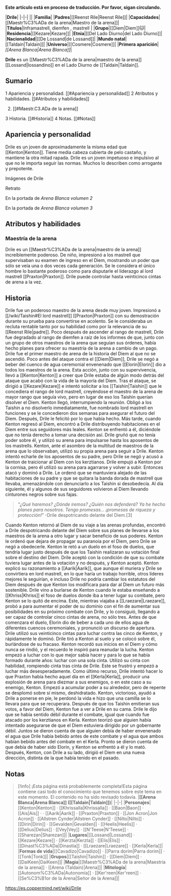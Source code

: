 **Este artículo está en proceso de traducción. Por favor, sigan circulando.**


|**Drile**|
|-|-|
||
|**Familia**|
|**Padres**|[[Reenst Rile\|Reenst Rile]]|
|**Capacidades**|[[Maestr%C3%ADa de la arena\|Maestro de la arena]]|
|**Títulos**|Inframastrell, diemfen , mastrell |
|**Grupo**|[[Diem\|Diem]]🐱︎|
|**Residencia**|[[Kezare\|Kezare]]|
|**Etnia**|[[Del Lado Diurno\|del Lado Diurno]]|
|**Nacionalidad**|[[De Lossand\|de Lossand]]|
|**Mundo natal**|[[Taldain\|Taldain]]|
|**Universo**|[[Cosmere\|Cosmere]]|
|**Primera aparición**|*[[Arena Blanca\|Arena Blanca]]*|

**Drile** es un [[Maestr%C3%ADa de la arena\|maestro de la arena]][[Lossand\|lossandino]] en el Lado Diurno de [[Taldain\|Taldain]].

## Sumario

1 Apariencia y personalidad. [[#Apariencia y personalidad]] 
2 Atributos y habilidades. [[#Atributos y habilidades]] 

2. [[#Maestr.C3.ADa de la arena]] 


3 Historia. [[#Historia]] 
4 Notas. [[#Notas]] 


## Apariencia y personalidad
Drile es un joven de aproximadamente la misma edad que [[Kenton\|Kenton]]. Tiene media cabeza cubierta de pelo castaño, y mantiene la otra mitad rapada.
Drile es un joven impetuoso e impulsivo al que no le importa seguir las normas. Muchos lo describen como arrogante y prepotente.


Imágenes de Drile



 Retrato





 En la portada de *Arena Blanca volumen 2*





 En la portada de *Arena Blanca volumen 3*



## Atributos y habilidades
### Maestría de la arena
Drile es un [[Maestr%C3%ADa de la arena\|maestro de la arena]] increíblemente poderoso. De niño, impresionó a los mastrell que supervisaban su examen de ingreso en el Diem, mostrando un poder que sólo se veía una o dos veces cada generación. Se le considera el único hombre lo bastante poderoso como para disputarle el liderazgo al lord mastrell [[Praxton\|Praxton]]. Drile puede controlar hasta veinticinco cintas de arena a la vez.

## Historia
Drile fue un poderoso maestro de la arena desde muy joven. Impresionó a [[/wiki/Taishin#El lord mastrell]] [[Praxton\|Praxton]] con su demostración durante su prueba para convertirse en acolento. Se le consideraba un recluta rentable tanto por su habilidad como por la relevancia de su [[Reenst Rile\|padre]].
Poco después de ascender al rango de mastrell, Drile fue degradado al rango de diemfen a raíz de los informes de que, junto con un grupo de otros maestros de la arena que seguían sus órdenes, había hecho planes para ofrecer su maestría de la arena a cambio de un pago. Drile fue el primer maestro de arena de la historia del Diem al que no se ascendió.
Poco antes del ataque contra el [[Diem\|Diem]], Drile se negó a beber del cuenco de agua ceremonial envenenado que [[Elorin\|Elorin]] dio a todos los maestros de la arena. Esta acción, junto con su supervivencia, llevó a [[Kenton\|Kenton]] a creer que Drile estaba de algún modo detrás del ataque que acabó con la vida de la mayoría del Diem.
Tras el ataque, se dirigió a [[Kezare\|Kezare]] e intentó solicitar a los [[Taishin\|Taishin]] que le concediera el rango de lord mastrell, creyéndose el maestro de la arena de mayor rango que seguía vivo, pero en lugar de eso los Taishin querían disolver el Diem. Kenton llegó, interrumpiendo la reunión. Obligó a los Taishin a no disolverlo inmediatamente, fue nombrado lord mastrell en funciones y se le concedieron dos semanas para asegurar el futuro del Diem. Después, Drile le felicitó por lo que había hecho.
Más tarde, cuando Kenton regresó al Diem, encontró a Drile distribuyendo habitaciones en el Diem entre sus seguidores más leales. Kenton se enfrentó a él, diciéndole que no tenía derecho a tomar una decisión así. Drile gruñó que no tenía poder sobre él, y utilizó su arena para impulsarse hasta los aposentos de los mastrells. Kenton, ante el asombro de la multitud de maestros de la arena que lo observaban, utilizó su propia arena para seguir a Drile. Kenton intentó echarle de los aposentos de su padre, pero Drile se negó y acusó a Kenton de traicionar al Diem con los kerztianos. Drile empujó a Kenton por la cornisa, pero él utilizó su arena para agarrarse y volver a subir. Entonces atacó y dominó a Drile. Le ordenó que se mantuviera alejado de las habitaciones de su padre y que se quitara la banda dorada de mastrell que llevaba, amenazándole con denunciarlo a los Taishin si desobedecía. Al día siguiente, él y algunos de sus seguidores volvieron al Diem llevando cinturones negros sobre sus fajas.

>“*¿Qué haremos? ¿Dónde iremos? ¿Quién nos defenderá? Ya he hecho planes para nosotros. Tengo promesas… ¡promesas de riqueza y protección!*”
\-Drile despotricando delante del Diem.[3]

Cuando Kenton retornó al Diem de su viaje a las arenas profundas, encontró a Drile despotricando delante del Diem sobre sus planes de llevarse a los maestros de la arena a otro lugar y sacar beneficio de sus poderes. Kenton le ordenó que dejara de propagar su paranoia por el Diem, pero Drile se negó a obedecerle. Kenton le retó a un duelo en el foso de duelos, que tendría lugar justo después de que los Taishin realizaran su votación final sobre el destino del Diem. Drile aceptó con la condición de que su combate tuviera lugar antes de la votación y no después, y Kenton aceptó. Kenton explicó su razonamiento a [[Aarik\|Aarik]], que aunque él muriera y Drile se convirtiera en lord mastrell, en lo que haría un trabajo horrible, otros líderes mejores le seguirían, e incluso Drile no podría cambiar los estatutos del Diem después de que Kenton los modificara para dar al Diem un futuro más sostenible.
Drile vino a burlarse de Kenton cuando le estaba enseñando a [[Khriss\|Khriss]] el foso de duelos donde iba a tener lugar su combate, pero Kenton se lo quitó de encima. Este, mientras viajaba a [[Lraezare\|Lraezare]], probó a  para aumentar el poder de su dominio con el fin de aumentar sus posibilidades en su próximo combate con Drile, y lo consiguió, llegando a ser capaz de controlar cinco cintas de arena, no sólo tres.
Antes de que comenzara el duelo, Elorin dio de beber a cada uno de ellos agua de diferentes cuencos ceremoniales, y pronunció un discurso de apertura. Drile utilizó sus veinticinco cintas para luchar contra las cinco de Kenton, y rápidamente le dominó. Drile tiró a Kenton al suelo y se colocó sobre él, burlándose de su fracaso.
Kenton recordó sus inicios en el Diem y cómo nunca se rindió, y el recuerdo le inspiró para reanudar la lucha. Kenton empezó a luchar con lo que mejor sabía hacer y para lo que se había formado durante años: luchar con una sola cinta. Utilizó su cinta con habilidad, rompiendo cinta tras cinta de Drile. Este se frustró y empezó a luchar más desesperadamente. Como último recurso, Drile intentó hacer lo que Praxton había hecho aquel día en el [[Kerla\|Kerla]], producir una explosión de arena para diezmar a sus enemigos, o en este caso a su enemigo, Kenton. Empezó a acumular poder a su alrededor, pero de repente se desplomó sobre sí mismo, deshidratado. Kenton, victorioso, ayudó a Drile a ponerse en pie, le perdonó la vida e hizo que una camilla se lo llevara para que se recuperara. Después de que los Taishin emitieran sus votos, a favor del Diem, Kenton fue a ver a Drile en su cama. Drile le dijo que se había sentido débil durante el combate, igual que cuando fue atacado por los kerztianos en Kerla. Kenton teorizó que alguien había intentado asegurarse de que el Diem estuviera dirigido por un gobernante débil. Juntos se dieron cuenta de que alguien debía de haber envenenado el agua que Drile había bebido antes de este combate y el agua que ambos habían bebido antes del combate en el Kerla. Pronto se dieron cuenta de que debía de haber sido Elorin, y Kenton se enfrentó a él y lo mató.
Después, Kenton, con Drile a su lado, dirigió el Diem en una nueva dirección, distinta de la que había tenido en el pasado.

## Notas

> [!info] ¡Esta página está probablemente completa!Esta página contiene casi todo el conocimiento que tenemos sobre este tema en este momento.
El contenido no ha sido revisado todavía.
|**[[Arena Blanca\|Arena Blanca]] ([[Taldain\|Taldain]])**|
|-|-|
|**Personajes**|[[Kenton\|Kenton]] · [[Khrissalla\|Khrissalla]] · [[Baon\|Baon]] · [[Ais\|Ais]] ·  · [[Aarik\|Aarik]] · [[Praxton\|Praxton]] · [[Jon Acron\|Jon Acron]] · [[Allstren Cynder\|Allstren Cynder]] · [[Nilto\|Nilto]] · [[Dirin\|Dirin]] · [[Gevalden\|Gevalden]] · [[Heelis\|Heelis]] · [[Delius\|Delius]] · [[Vey\|Vey]] · [[N'Teese\|N'Teese]] · [[Sharezan\|Sharezan]]|
|**Lugares**|[[Lossand\|Lossand]] · [[Kezare\|Kezare]] · [[Kerzta\|Kerzta]] · [[Elis\|Elis]] · [[Dinast%C3%ADa\|Dinastía]] · [[Lraezare\|Lraezare]] · [[Kerla\|Kerla]]|
|**Formas de vida**|[[Cavadizo\|Cavadizo]] · [[Parra dorim\|Parra dorim]] · [[Tonk\|Tonk]]|
|**Grupos**|[[Taishin\|Taishin]] · [[Diem\|Diem]] · [[DaiKeen\|DaiKeen]]|
|**Magia**|[[Maestr%C3%ADa de la arena\|Maestría de la arena]] · [[Arena (Taldain)\|Arena]]|
|**Mitología**|[[Autonom%C3%ADa\|Autonomía]] · [[Ker'reen\|Ker'reen]] · [[Se%C3%B1or de la Arena\|Señor de la Arena]]|



https://es.coppermind.net/wiki/Drile